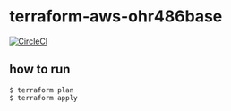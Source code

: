 # terraform-aws-ohr486base

[![CircleCI](https://circleci.com/gh/ohr486/terraform-aws-ohr486base.svg?style=shield)](https://app.circleci.com/pipelines/github/ohr486/terraform-aws-ohr486base)

## how to run

```
$ terraform plan
$ terraform apply
```
